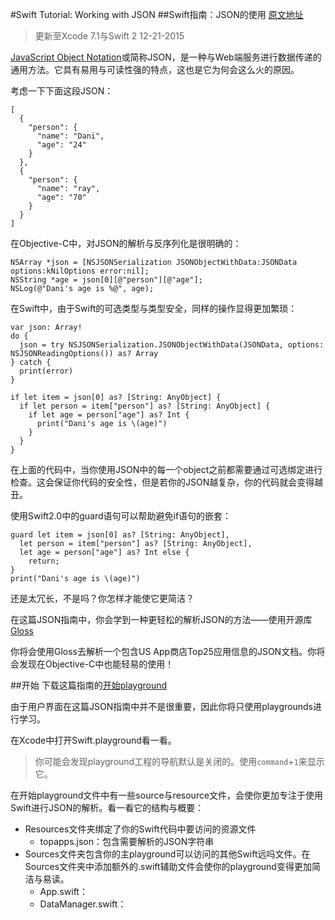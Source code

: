 #Swift Tutorial: Working with JSON
##Swift指南：JSON的使用
[原文地址](https://www.raywenderlich.com/120442/swift-json-tutorial)
> 更新至Xcode 7.1与Swift 2   12-21-2015

[JavaScript Object Notation](http://www.json.org/)或简称JSON，是一种与Web端服务进行数据传递的通用方法。它具有易用与可读性强的特点，这也是它为何会这么火的原因。

考虑一下下面这段JSON：

~~~~
[
  {
    "person": {
      "name": "Dani",
      "age": "24"
    }
  },
  {
    "person": {
      "name": "ray",
      "age": "70"
    }
  }
]
~~~~

在Objective-C中，对JSON的解析与反序列化是很明确的：
~~~~
NSArray *json = [NSJSONSerialization JSONObjectWithData:JSONData options:kNilOptions error:nil];
NSString *age = json[0][@"person"][@"age"];
NSLog(@"Dani's age is %@", age);
~~~~
在Swift中，由于Swift的可选类型与类型安全，同样的操作显得更加繁琐：
~~~~
var json: Array!
do {
  json = try NSJSONSerialization.JSONObjectWithData(JSONData, options: NSJSONReadingOptions()) as? Array
} catch {
  print(error)
}
 
if let item = json[0] as? [String: AnyObject] {
  if let person = item["person"] as? [String: AnyObject] {
    if let age = person["age"] as? Int {
      print("Dani's age is \(age)")
    }
  }
}
~~~~
在上面的代码中，当你使用JSON中的每一个object之前都需要通过可选绑定进行检查。这会保证你代码的安全性，但是若你的JSON越复杂，你的代码就会变得越丑。

使用Swift2.0中的guard语句可以帮助避免if语句的嵌套：
~~~~
guard let item = json[0] as? [String: AnyObject],
  let person = item["person"] as? [String: AnyObject],
  let age = person["age"] as? Int else {
    return;
}
print("Dani's age is \(age)")
~~~~
还是太冗长，不是吗？你怎样才能使它更简洁？

在这篇JSON指南中，你会学到一种更轻松的解析JSON的方法——使用开源库[Gloss](https://github.com/hkellaway/Gloss)

你将会使用Gloss去解析一个包含US App商店Top25应用信息的JSON文档。你将会发现在Objective-C中也能轻易的使用！

##开始
下载这篇指南的[开始playground](http://www.raywenderlich.com/wp-content/uploads/2015/11/TopApps-Starter.zip)

由于用户界面在这篇JSON指南中并不是很重要，因此你将只使用playgrounds进行学习。

在Xcode中打开Swift.playground看一看。

>你可能会发现playground工程的导航默认是关闭的。使用`command`+`1`来显示它。

在开始playground文件中有一些source与resource文件，会使你更加专注于使用Swift进行JSON的解析。看一看它的结构与概要：
* Resources文件夹绑定了你的Swift代码中要访问的资源文件
  * topapps.json：包含需要解析的JSON字符串
* Sources文件夹包含你的主playground可以访问的其他Swift远吗文件。在Sources文件夹中添加额外的.swift辅助文件会使你的playground变得更加简洁与易读。
  * App.swift：
  * DataManager.swift：
